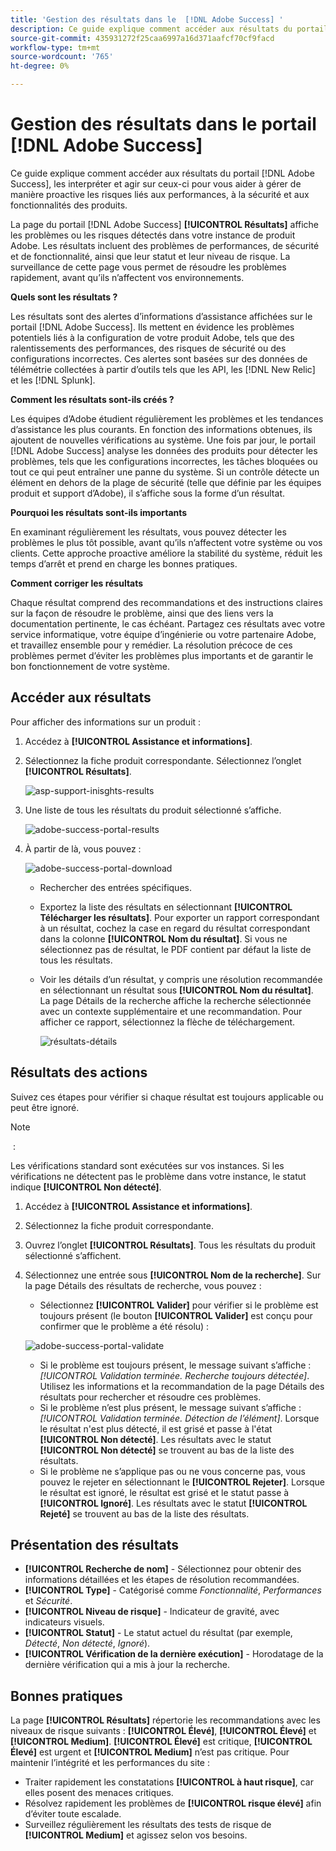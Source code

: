 ```yaml
---
title: 'Gestion des résultats dans le  [!DNL Adobe Success] '
description: Ce guide explique comment accéder aux résultats du portail, les interpréter et agir sur ceux [!DNL Adobe Success] ci pour vous aider à gérer de manière proactive les risques liés aux performances, à la sécurité et aux fonctionnalités des produits.
source-git-commit: 435931272f25caa6997a16d371aafcf70cf9facd
workflow-type: tm+mt
source-wordcount: '765'
ht-degree: 0%

---
```


# Gestion des résultats dans le portail [!DNL Adobe Success]

Ce guide explique comment accéder aux résultats du portail [!DNL Adobe Success], les interpréter et agir sur ceux-ci pour vous aider à gérer de manière proactive les risques liés aux performances, à la sécurité et aux fonctionnalités des produits.

La page du portail [!DNL Adobe Success] **[!UICONTROL Résultats]** affiche les problèmes ou les risques détectés dans votre instance de produit Adobe. Les résultats incluent des problèmes de performances, de sécurité et de fonctionnalité, ainsi que leur statut et leur niveau de risque. La surveillance de cette page vous permet de résoudre les problèmes rapidement, avant qu’ils n’affectent vos environnements.

**Quels sont les résultats ?**

Les résultats sont des alertes d’informations d’assistance affichées sur le portail [!DNL Adobe Success]. Ils mettent en évidence les problèmes potentiels liés à la configuration de votre produit Adobe, tels que des ralentissements des performances, des risques de sécurité ou des configurations incorrectes. Ces alertes sont basées sur des données de télémétrie collectées à partir d’outils tels que les API, les [!DNL New Relic] et les [!DNL Splunk].

**Comment les résultats sont-ils créés ?**

Les équipes d’Adobe étudient régulièrement les problèmes et les tendances d’assistance les plus courants. En fonction des informations obtenues, ils ajoutent de nouvelles vérifications au système. Une fois par jour, le portail [!DNL Adobe Success] analyse les données des produits pour détecter les problèmes, tels que les configurations incorrectes, les tâches bloquées ou tout ce qui peut entraîner une panne du système. Si un contrôle détecte un élément en dehors de la plage de sécurité (telle que définie par les équipes produit et support d’Adobe), il s’affiche sous la forme d’un résultat.

**Pourquoi les résultats sont-ils importants**

En examinant régulièrement les résultats, vous pouvez détecter les problèmes le plus tôt possible, avant qu’ils n’affectent votre système ou vos clients. Cette approche proactive améliore la stabilité du système, réduit les temps d’arrêt et prend en charge les bonnes pratiques.

**Comment corriger les résultats**

Chaque résultat comprend des recommandations et des instructions claires sur la façon de résoudre le problème, ainsi que des liens vers la documentation pertinente, le cas échéant. Partagez ces résultats avec votre service informatique, votre équipe d’ingénierie ou votre partenaire Adobe, et travaillez ensemble pour y remédier. La résolution précoce de ces problèmes permet d’éviter les problèmes plus importants et de garantir le bon fonctionnement de votre système.


## Accéder aux résultats

Pour afficher des informations sur un produit :

1. Accédez à **[!UICONTROL Assistance et informations]**.
1. Sélectionnez la fiche produit correspondante. Sélectionnez l’onglet **[!UICONTROL Résultats]**.

   ![asp-support-inisghts-results](../../assets/asp-support-inisghts-findings.png)


1. Une liste de tous les résultats du produit sélectionné s’affiche.

   ![adobe-success-portal-results](../../assets/adobe-success-portal-findings.png)

1. À partir de là, vous pouvez :

   ![adobe-success-portal-download](../../assets/adobe-success-portal-download.png)

   * Rechercher des entrées spécifiques.
   * Exportez la liste des résultats en sélectionnant **[!UICONTROL Télécharger les résultats]**. Pour exporter un rapport correspondant à un résultat, cochez la case en regard du résultat correspondant dans la colonne **[!UICONTROL Nom du résultat]**. Si vous ne sélectionnez pas de résultat, le PDF contient par défaut la liste de tous les résultats.
   * Voir les détails d’un résultat, y compris une résolution recommandée en sélectionnant un résultat sous **[!UICONTROL Nom du résultat]**. La page Détails de la recherche affiche la recherche sélectionnée avec un contexte supplémentaire et une recommandation. Pour afficher ce rapport, sélectionnez la flèche de téléchargement.


     ![résultats-détails](../../assets/findings-details.png)


## Résultats des actions

Suivez ces étapes pour vérifier si chaque résultat est toujours applicable ou peut être ignoré.

>[!NOTE]
> :
>
>Les vérifications standard sont exécutées sur vos instances. Si les vérifications ne détectent pas le problème dans votre instance, le statut indique **[!UICONTROL Non détecté]**.

1. Accédez à **[!UICONTROL Assistance et informations]**.
1. Sélectionnez la fiche produit correspondante.
1. Ouvrez l’onglet **[!UICONTROL Résultats]**. Tous les résultats du produit sélectionné s’affichent.
1. Sélectionnez une entrée sous **[!UICONTROL Nom de la recherche]**. Sur la page Détails des résultats de recherche, vous pouvez :
   * Sélectionnez **[!UICONTROL Valider]** pour vérifier si le problème est toujours présent (le bouton **[!UICONTROL Valider]** est conçu pour confirmer que le problème a été résolu) :

   ![adobe-success-portal-validate](../../assets/adobe-success-portal-validate.png)


   * Si le problème est toujours présent, le message suivant s’affiche : *[!UICONTROL Validation terminée. Recherche toujours détectée]*. Utilisez les informations et la recommandation de la page Détails des résultats pour rechercher et résoudre ces problèmes.
   * Si le problème n’est plus présent, le message suivant s’affiche : *[!UICONTROL Validation terminée. Détection de l’élément]*. Lorsque le résultat n&#39;est plus détecté, il est grisé et passe à l&#39;état **[!UICONTROL Non détecté]**. Les résultats avec le statut **[!UICONTROL Non détecté]** se trouvent au bas de la liste des résultats.
   * Si le problème ne s’applique pas ou ne vous concerne pas, vous pouvez le rejeter en sélectionnant le **[!UICONTROL Rejeter]**. Lorsque le résultat est ignoré, le résultat est grisé et le statut passe à **[!UICONTROL Ignoré]**.  Les résultats avec le statut **[!UICONTROL Rejeté]** se trouvent au bas de la liste des résultats.

## Présentation des résultats

* **[!UICONTROL Recherche de nom]** - Sélectionnez pour obtenir des informations détaillées et les étapes de résolution recommandées.
* **[!UICONTROL Type]** - Catégorisé comme *Fonctionnalité*, *Performances* et *Sécurité*.
* **[!UICONTROL Niveau de risque]** - Indicateur de gravité, avec indicateurs visuels.
* **[!UICONTROL Statut]** - Le statut actuel du résultat (par exemple, *Détecté*, *Non détecté*, *Ignoré*).
* **[!UICONTROL Vérification de la dernière exécution]** - Horodatage de la dernière vérification qui a mis à jour la recherche.


## Bonnes pratiques

La page **[!UICONTROL Résultats]** répertorie les recommandations avec les niveaux de risque suivants : **[!UICONTROL Élevé]**, **[!UICONTROL Élevé]** et **[!UICONTROL Medium]**. **[!UICONTROL Élevé]** est critique, **[!UICONTROL Élevé]** est urgent et **[!UICONTROL Medium]** n’est pas critique. Pour maintenir l’intégrité et les performances du site :

* Traiter rapidement les constatations **[!UICONTROL à haut risque]**, car elles posent des menaces critiques.
* Résolvez rapidement les problèmes de **[!UICONTROL risque élevé]** afin d’éviter toute escalade.
* Surveillez régulièrement les résultats des tests de risque de **[!UICONTROL Medium]** et agissez selon vos besoins.




